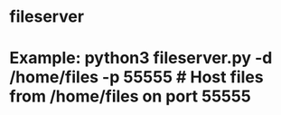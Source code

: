 # fileserver
# Example:  python3 fileserver.py -d /home/files -p 55555           # Host files from /home/files on port 55555

